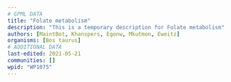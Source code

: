 ```yaml
---
# GPML DATA
title: "Folate metabolism"
description: "This is a temporary description for Folate metabolism"
authors: [MaintBot, Khanspers, Egonw, Mkutmon, Eweitz]
organisms: [Bos taurus]
# ADDITIONAL DATA
last-edited: 2021-05-21
communities: []
wpid: "WP1075"
---
```

